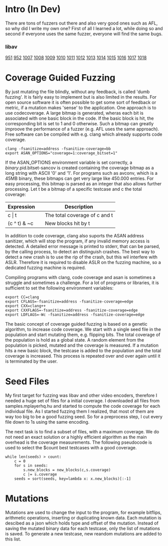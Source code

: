 # Intro (In Dev)
There are tons of fuzzers out there and also very good ones such as AFL, so why did I write my own one?
First of all I learned a lot, while doing so and second if everyone uses the same fuzzer, everyone will find the same bugs.


### libav
[951](https://bugzilla.libav.org/show_bug.cgi?id=951)
[952](https://bugzilla.libav.org/show_bug.cgi?id=952)
[1007](https://bugzilla.libav.org/show_bug.cgi?id=1007)
[1008](https://bugzilla.libav.org/show_bug.cgi?id=1008)
[1009](https://bugzilla.libav.org/show_bug.cgi?id=1009)
[1010](https://bugzilla.libav.org/show_bug.cgi?id=1010)
[1011](https://bugzilla.libav.org/show_bug.cgi?id=1011)
[1012](https://bugzilla.libav.org/show_bug.cgi?id=1012)
[1013](https://bugzilla.libav.org/show_bug.cgi?id=1013)
[1014](https://bugzilla.libav.org/show_bug.cgi?id=1014)
[1015](https://bugzilla.libav.org/show_bug.cgi?id=1015)
[1016](https://bugzilla.libav.org/show_bug.cgi?id=1016)
[1017](https://bugzilla.libav.org/show_bug.cgi?id=1017)
[1018](https://bugzilla.libav.org/show_bug.cgi?id=1018)


# Coverage Guided Fuzzing
By just mutating the file blindly, without any feedback, is called 'dumb fuzzing'.
It is fairly easy to implement but is also limited in the results.
For open source software it is often possible to get some sort of feedback or metric, if a mutation makes 'sense' to the application.
One approach is to use codecoverage.
A large bitmap is generated, wheras each bit is associated with one basic block in the code.
If the basic block is hit, the corresponding bit is set to 1 and 0 otherwise.
Such a bitmap can greatly improove the performance of a fuzzer (e.g. AFL uses the same approach).
Free software can be compiled with e.g. clang which already supports code coverage.

```
clang -fsanitize=address -fsanitize-coverage=bb
export ASAN_OPTIONS="coverage=1:coverage_bitset=1"
```

If the ASAN_OPTIONS environment variable is set correctly, a $binary.$pid.bitset-sancov is created containing the coverage bitmap as a long string with ASCII '0' and '1'.
For programs such as avconv, which is a 45MB binary, these bitmaps can get very large like 450.000 entries.
For easy processing, this bitmap is parsed as an integer that also allows further processing.
Let t be a bitmap of a specific testcase and c the total coverage:

| Expression   | | Description                   |
|--------------|-|-------------------------------|
| c &#124; t   | | The total coverage of c and t |
| (c ^ t) & ~c | | New blocks hit by t           |

In addition to code coverage, clang also suports the ASAN address sanitizer, which will stop the program, if any invalid memory access is detected.
A detailed error message is printed to stderr, that can be parsed, by the calling process, to detect an distinguish crashes.
The best way to detect a new crash is to use the rip of the crash, but this wil interfere with ASLR.
Therefore it is required to disable ASLR on the fuzzing machine, so a dedicated fuzzing machine is required.

Compiling programs with clang, code coverage and asan is sometimes a struggle and sometimes a challenge.
For a lot of programs or libraries, it is sufficient to set the following environment variables:

```
export CC=clang
export CFLAGS=-fsanitize=address -fsanitize-coverage=edge
export CXX=clang++
export CXXFLAGS=-fsanitize=address -fsanitize-coverage=edge
export LDFLAGS=-Wc -fsanitize=address -fsanitize-coverage=edge
```

The basic concept of coverage guided fuzzing is based on a genetic algorithm, to increase code coverage.
We start with a single seed file in the population and start mutating them, e.g. flipping bits.
The total coverage of the population is hold as a global state.
A random element from the population is picked, mutated and the coverage is measured.
If a mutation hits a new basic block, the testcase is added to the population and the total coverage is increased.
This process is repeated over and over again until it is terminated by the user.

# Seed Files
My first target for fuzzing was libav and other video encoders, therefore I needed a huge set of files for a initial coverage.
I downloaded all files from samples.mplayerhq.hu and started to compute the code coverage for each individual file.
As I started fuzzing them I realized, that most of them are way too big to be a good fuzzing seed.
So for a preprocess step, I cut every file down to 1s using the same encoding.

The next task is to find a subset of files, with a maximum coverage.
We do not need an exact solution or a highly efficient algorithm as the main overhead is the coverage measurements.
The following pseudocode is used to select the $count best testcases with a good coverage.

```
while len(seeds) > count:
    c = 0
    for s in seeds:
        s.new_blocks = new_blocks(c,s.coverage)
        c |= s.coverage
    seeds = sort(seeds, key=lambda x: x.new_blocks)[:-1]
```

# Mutations
Mutations are used to change the input to the program, for example bitflips, arithmetic operations, inserting or duplicating known data.
Each mutation is descibed as a json which holds type and offset of the mutation.
Instead of saving the mutated binary data for each testcase, only the list of mutations is saved.
To generate a new testcase, new reandom mutations are added to this list.

